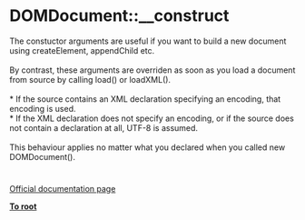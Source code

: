 # DOMDocument::__construct




<div class="phpcode"><span class="html">
The constuctor arguments are useful if you want to build a new document using createElement, appendChild etc.<br><br>By contrast, these arguments are overriden as soon as you load a document from source by calling load() or loadXML().<br><br>* If the source contains an XML declaration specifying an encoding, that encoding is used.<br>* If the XML declaration does not specify an encoding, or if the source does not contain a declaration at all, UTF-8 is assumed.<br><br>This behaviour applies no matter what you declared when you called new DOMDocument().</span>
</div>
  

#

[Official documentation page](https://www.php.net/manual/en/domdocument.construct.php)

**[To root](/README.md)**